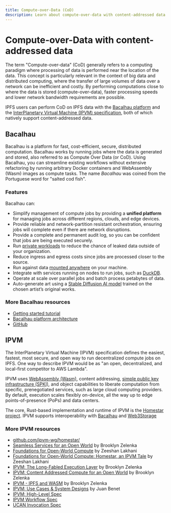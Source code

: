 ```yaml
---
title: Compute-over-Data (CoD)
description: Learn about compute-over-data with content-addressed data on IPFS
---
```


# Compute-over-Data with content-addressed data

The term "Compute-over-data" (CoD) generally refers to a computing paradigm where processing of data is performed near the location of the data. This concept is particularly relevant in the context of big data and distributed computing, where the transfer of large volumes of data over a network can be inefficient and costly. By performing computations close to where the data is stored (compute-over-data), faster processing speeds and lower network bandwidth requirements are possible.

IPFS users can perform CoD on IPFS data with the [Bacalhau platform](#bacalhau) and the [InterPlanetary Virtual Machine (IPVM) specification](#ipvm), both of which natively support content-addressed data.

## Bacalhau

Bacalhau is a platform for fast, cost-efficient,  secure, distributed computation. Bacalhau works by running jobs where the data is generated and stored, also referred to as Compute Over Data (or CoD). Using Bacalhau, you can streamline existing workflows without extensive refactoring by running arbitrary Docker containers and WebAssembly (Wasm) images as compute tasks. The name _Bacalhau_ was coined from the Portuguese word for "salted cod fish".

### Features

Bacalhau can:

- Simplify management of compute jobs by providing a **unified platform** for managing jobs across different regions, clouds, and edge devices.
- Provide reliable and network-partition resistant orchestration, ensuring jobs will complete even if there are network disruptions.
- Provide a complete and permanent audit log, so you can be confident that jobs are being executed securely.
- Run [private workloads](https://docs.bacalhau.org/next-steps/private-cluster) to reduce the chance of leaked data outside of your organization.
- Reduce ingress and egress costs since jobs are processed closer to the source. 
- Run against data [mounted anywhere](https://docs.bacalhau.org/#how-it-works) on your machine.
- Integrate with services running on nodes to run jobs, such as [DuckDB](https://docs.bacalhau.org/examples/data-engineering/DuckDB/).
- Operate at scale over parallel jobs and batch process petabytes of data.
- Auto-generate art using a [Stable Diffusion AI model](https://www.waterlily.ai/) trained on the chosen artist’s original works.

### More Bacalhau resources 

- [Getting started tutorial](https://docs.bacalhau.org/getting-started/installation/)
- [Bacalhau platform architecture](https://docs.bacalhau.org/getting-started/architecture/)
- [GitHub](https://github.com/bacalhau-project/bacalhau)

## IPVM

The InterPlanetary Virtual Machine (IPVM) specification defines the easiest, fastest, most secure, and open way to run decentralized compute jobs on IPFS. One way to describe IPVM would be as "an open, decentralized, and local-first competitor to AWS Lambda".

IPVM uses [WebAssembly (Wasm)](https://webassembly.org/), content addressing, [simple public key infrastructure (SPKI)](https://en.wikipedia.org/wiki/Simple_public-key_infrastructure), and object capabilities to liberate computation from specific, prenegotiated services, such as large cloud computing providers. By default, execution scales flexibly on-device, all the way up to edge points-of-presence (PoPs) and data centers. 

The core, Rust-based implementation and runtime of IPVM is the [Homestar project](https://github.com/ipvm-wg/homestar/). IPVM supports interoperability with [Bacalhau](https://bacalhau.org) and [Web3Storage](https://web3.storage/)

### More IPVM resources

- [github.com/ipvm-wg/homestar/](https://github.com/ipvm-wg/homestar/)
- [Seamless Services for an Open World](https://youtu.be/Kr3B3sXh_VA) by Brooklyn Zelenka
- [Foundations for Open-World Compute](https://youtu.be/dRz5mau6fsY) by Zeeshan Lakhani
- [Foundations for Open-World Compute: Homestar, an IPVM Tale](https://youtu.be/BFAMy5-VHak) by Zeeshan Lakhani
- [IPVM: The Long-Fabled Execution Layer](https://www.youtube.com/watch?v=3y1RB8wt_YY) by Brooklyn Zelenka
- [IPVM: Content Addressed Compute for an Open World](https://youtu.be/jhtEYr3ORfk) by Brooklyn Zelenka
- [IPVM - IPFS and WASM](https://www.youtube.com/watch?v=rzJWk1nlYvs) by Brooklyn Zelenka
- [IPVM: Use Cases & System Designs](https://www.youtube.com/watch?v=FhwzEKNZEIA) by Juan Benet
- [IPVM: High-Level Spec](https://github.com/ipvm-wg/spec)
- [IPVM Workflow Spec](https://github.com/ipvm-wg/workflow)
- [UCAN Invocation Spec](https://github.com/ucan-wg/invocation)
